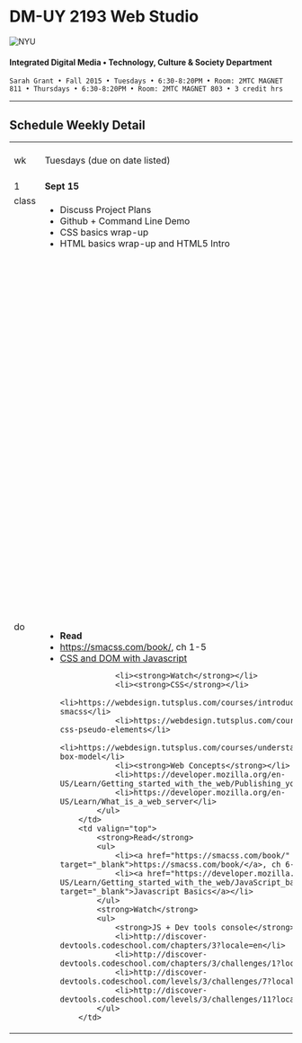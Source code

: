 # DM-UY 2193 Web Studio

![NYU](http://ws2.polishedsolid.com/de/nyu_soe_logo.png)
#### Integrated Digital Media • Technology, Culture & Society Department

    Sarah Grant • Fall 2015 • Tuesdays • 6:30-8:20PM • Room: 2MTC MAGNET 811 • Thursdays • 6:30-8:20PM • Room: 2MTC MAGNET 803 • 3 credit hrs

---

## Schedule Weekly Detail

<table>
<tr>
<td>wk</td>
<td>Tuesdays (due on date listed)</td>
<td>Thursdays (due on date listed)</td>
</tr>
<!-- first week -->
<tr>
        <td valign="top" width="4%">1</td>
        <td valign="top" width="48%"><strong>Sept 15</strong></td>
        <td valign="top" width="48%"><strong>Sept 17</strong></td>
    </tr>
 <tr>
        <td valign="top">class</td>
        <td valign="top">
            <ul>
                <li>Discuss Project Plans</li>
                <li>Github + Command Line Demo</li>
                <li>CSS basics wrap-up</li>
                <li>HTML basics wrap-up and HTML5 Intro</li>
            </ul>
        </td>
        <td valign="top">
            <ul>
                <li>HTML5 continued - Forms + Canvas Element</li>
                <li>CSS continued - Forms + Canvas Element</li>
                <li>Discuss the basics of how to publish your site: Domain names, hosting, FTP, what is a web server, Github</li>
                <li>Discussion of how the web works: Basic concepts to understand what’s happening under the hood of the browser.</li>
            </ul>
        </td>
</tr>
<tr>
        <td valign="top">do</td>
        <td valign="top">
            <ul>
                <li><strong>Read</strong></li>
                <li><a href="https://smacss.com/book/" target="_blank">https://smacss.com/book/</a>, ch 1-5</li>
                <li><a href="https://developer.mozilla.org/en-US/docs/Web/Guide/CSS/Getting_Started/JavaScript" target="_blank">CSS and DOM with Javascript</a></li>

                <li><strong>Watch</strong></li>
                <li><strong>CSS</strong></li>
                <li>https://webdesign.tutsplus.com/courses/introduction-to-smacss</li>
                <li>https://webdesign.tutsplus.com/courses/exploring-css-pseudo-elements</li>
                <li>https://webdesign.tutsplus.com/courses/understanding-the-css-box-model</li>
                <li><strong>Web Concepts</strong></li>
                <li>https://developer.mozilla.org/en-US/Learn/Getting_started_with_the_web/Publishing_your_website</li>
                <li>https://developer.mozilla.org/en-US/Learn/What_is_a_web_server</li>
            </ul>
        </td>
        <td valign="top">
            <strong>Read</strong>
            <ul>
                <li><a href="https://smacss.com/book/" target="_blank">https://smacss.com/book/</a>, ch 6-9</li>
                <li><a href="https://developer.mozilla.org/en-US/Learn/Getting_started_with_the_web/JavaScript_basics" target="_blank">Javascript Basics</a></li>
            </ul>
            <strong>Watch</strong>
            <ul>
                <strong>JS + Dev tools console</strong>
                <li>http://discover-devtools.codeschool.com/chapters/3?locale=en</li>
                <li>http://discover-devtools.codeschool.com/chapters/3/challenges/1?locale=en</li>
                <li>http://discover-devtools.codeschool.com/levels/3/challenges/7?locale=en</li>
                <li>http://discover-devtools.codeschool.com/levels/3/challenges/11?locale=en</li>
            </ul>
        </td>
</tr>
</table>